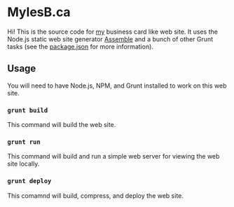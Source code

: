 # MylesB.ca

Hi! This is the source code for [my](http://mylesbraithwaite.com "Myles Braithwaite") business card like web site. It uses the Node.js static web site generator [Assemble](http://assemble.io/) and a bunch of other Grunt tasks (see the [package.json](package.json) for more information).

## Usage

You will need to have Node.js, NPM, and Grunt installed to work on this web site.

### `grunt build`

This command will build the web site.

### `grunt run`

This command will build and run a simple web server for viewing the web site locally.


### `grunt deploy`

This comamnd will build, compress, and deploy the web site.

